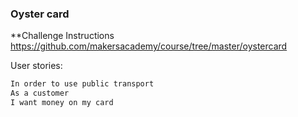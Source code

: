 ### Oyster card


**Challenge Instructions
https://github.com/makersacademy/course/tree/master/oystercard

User stories:
```bash
In order to use public transport
As a customer
I want money on my card
```
